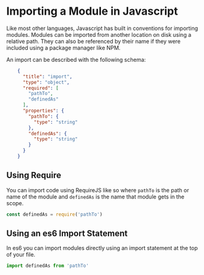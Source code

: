<!-- metadata name="imports" author="aidan" version="0.1.0" -->

# Importing a Module in Javascript

Like most other languages, Javascript has built in conventions for importing modules. Modules can be imported from another location on disk using a relative path. They can also be referenced by their name if they were included using a package manager like NPM. 

An import can be described with the following schema:
<!-- schema-def
     id='js-import' --> 
```json
    {
      "title": "import",
      "type": "object",
      "required": [
        "pathTo",
        "definedAs"
      ],
      "properties": {
        "pathTo": {
          "type": "string"
        },
        "definedAs": {
          "type": "string"
        }
      }
    }
```

## Using Require
You can import code using RequireJS like so where `pathTo` is the path or name of the module and `definedAs` is the name that module gets in the scope. 
<!-- lens-def
     name="import using require"
     schema="js-import" 
     "definedAs" => definedAs
     "pathTo".containing => pathTo 
--> 
```javascript
const definedAs = require('pathTo')
```     
     
## Using an es6 Import Statement
In es6 you can import modules directly using an import statement at the top of your file. 

<!-- lens-def
     name="import entire module w/ import statement"
     schema="js-import" 
     "definedAs" => definedAs
     "pathTo".containing => pathTo 
--> 
```javascript
import definedAs from 'pathTo'
```

